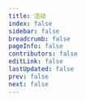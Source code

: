 ```yaml
---
title: 活动
index: false
sidebar: false
breadcrumb: false
pageInfo: false
contributors: false
editLink: false
lastUpdated: false
prev: false
next: false
---
```


<script setup lang="ts">
import NewsActivityBlogSection from "@NewsActivityBlogSection";
import { usePageFrontmatter } from "@vuepress/client";
import type { DefaultThemePageFrontmatter } from "@vuepress/theme-default/lib/shared/index.js";
import { ref, onBeforeMount } from "vue";

const frontmatter = usePageFrontmatter<DefaultThemePageFrontmatter>();

</script>

<NewsActivityBlogSection :title="frontmatter.title"/>

<style scoped lang="scss">
.theme-hope-content {
  margin: 0;
  padding: 0;
  max-width: none;
  position: relative;
  z-index: 1;
  top: -161px;
  @media (min-width: 1440px) {
    padding-left: 16rem;
  }
}
</style>
